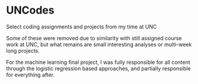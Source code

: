 # UNCodes
Select coding assignments and projects from my time at UNC

Some of these were removed due to similarity with still assigned course work at UNC, but what remains are small interesting analyses or multi-week long projects.

For the machine learning final project, I was fully responsible for all content through the logistic regression based approaches, and partially responsible for everything after.
